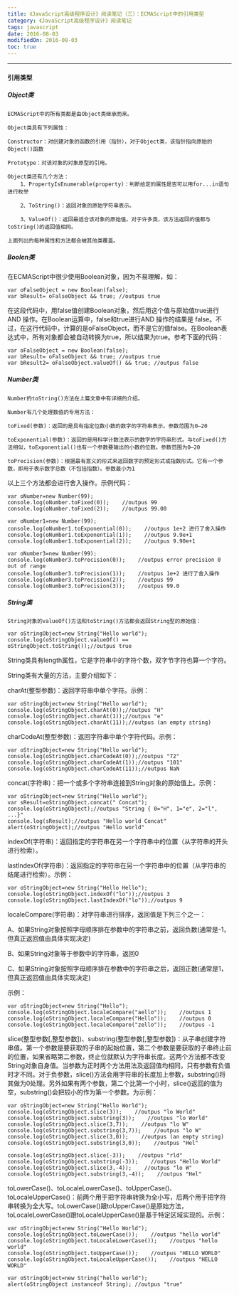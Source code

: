 ```yaml
---
title: 《JavaScript高级程序设计》阅读笔记（三）：ECMAScript中的引用类型
category: 《JavaScript高级程序设计》阅读笔记
tags: javascript
date: 2016-08-03
modifiedOn: 2016-08-03
toc: true
---
```


----------

#### 引用类型
##### Object类

```text
ECMAScript中的所有类都是由Object类继承而来。

Object类具有下列属性：

Constructor：对创建对象的函数的引用（指针），对于Object类，该指针指向原始的Object()函数

Prototype：对该对象的对象原型的引用。

Object类还有几个方法：
    1、PropertyIsEnumerable(property)：判断给定的属性是否可以用for...in语句进行枚举

    2、ToString()：返回对象的原始字符串表示。

    3、ValueOf()：返回最适合该对象的原始值。对于许多类，该方法返回的值都与toString()的返回值相同。

上面列出的每种属性和方法都会被其他类覆盖。
```
##### Boolen类
在ECMAScript中很少使用Boolean对象，因为不易理解，如：

```
var oFalseObject = new Boolean(false);
var bResult= oFalseObject && true; //outpus true
```

在这段代码中，用false值创建Boolean对象，然后用这个值与原始值true进行 AND 操作。在Boolean运算中，false和true进行AND 操作的结果是 false。不过，在这行代码中，计算的是oFalseObject，而不是它的值false。在Boolean表达式中，所有对象都会被自动转换为true，所以结果为true。参考下面的代码：

```
var oFalseObject = new Boolean(false);
var bResult= oFalseObject && true; //outpus true
var bResult2= oFalseObject.valueOf() && true; //outpus false
```
##### Number类
```text
Number的toString()方法在上篇文章中有详细的介绍。

Number有几个处理数值的专用方法：

toFixed(参数)：返回的是具有指定位数小数的数字的字符串表示。参数范围为0—20

toExponential(参数)：返回的是用科学计数法表示的数字的字符串形式。与toFixed()方法相似，toExponential()也有一个参数要输出的小数的位数。参数范围为0—20

toPrecision(参数)：根据最有意义的形式来返回数字的预定形式或指数形式。它有一个参数，即用于表示数字总数（不包括指数）。参数最小为1
```
以上三个方法都会进行舍入操作。示例代码：

```
var oNumber=new Number(99);
console.log(oNumber.toFixed(0));    //outpus 99
console.log(oNumber.toFixed(2));    //outpus 99.00

var oNumber1=new Number(99);
console.log(oNumber1.toExponential(0));    //outpus 1e+2 进行了舍入操作
console.log(oNumber1.toExponential(1));    //outpus 9.9e+1
console.log(oNumber1.toExponential(2));    //outpus 9.90e+1

var oNumber3=new Number(99);
console.log(oNumber3.toPrecision(0));    //outpus error precision 0 out of range
console.log(oNumber3.toPrecision(1));    //outpus 1e+2 进行了舍入操作
console.log(oNumber3.toPrecision(2));    //outpus 99
console.log(oNumber3.toPrecision(3));    //outpus 99.0
```
##### String类
```text
String对象的valueOf()方法和toString()方法都会返回String型的原始值：
```
```
var oStringObject=new String("Hello world");
console.log(oStringObject.valueOf() == oStringObject.toString());//outpus true
```

String类具有length属性，它是字符串中的字符个数，双字节字符也算一个字符。

String类有大量的方法，主要介绍如下：

charAt(整型参数)：返回字符串中单个字符。示例：

```
var oStringObject=new String("Hello world");
console.log(oStringObject.charAt(0));//outpus "H"
console.log(oStringObject.charAt(1));//outpus "e"
console.log(oStringObject.charAt(11));//outpus (an empty string)
```

charCodeAt(整型参数)：返回字符串中单个字符代码。示例：

```
var oStringObject=new String("Hello world");
console.log(oStringObject.charCodeAt(0));//outpus "72"
console.log(oStringObject.charCodeAt(1));//outpus "101"
console.log(oStringObject.charCodeAt(11));//outpus NaN
```

concat(字符串)：把一个或多个字符串连接到String对象的原始值上。示例：

```
var oStringObject=new String("Hello world");
var sResult=oStringObject.concat(" Concat");
console.log(oStringObject);//outpus "String { 0="H", 1="e", 2="l", ...}"
console.log(sResult);//outpus "Hello world Concat"
alert(oStringObject);//outpus "Hello world"
```

indexOf(字符串)：返回指定的字符串在另一个字符串中的位置（从字符串的开头进行检索）。

lastIndexOf(字符串)：返回指定的字符串在另一个字符串中的位置（从字符串的结尾进行检索）。示例：

```
var oStringObject=new String("Hello Hello");
console.log(oStringObject.indexOf("lo"));//outpus 3
console.log(oStringObject.lastIndexOf("lo"));//outpus 9
```

localeCompare(字符串)：对字符串进行排序，返回值是下列三个之一：

A、如果String对象按照字母顺序排在参数中的字符串之前，返回负数(通常是-1，但真正返回值由具体实现决定)

B、如果String对象等于参数中的字符串，返回0

C、如果String对象按照字母顺序排在参数中的字符串之后，返回正数(通常是1，但真正返回值由具体实现决定)

示例：

```
var oStringObject=new String("Hello");
console.log(oStringObject.localeCompare("aello"));    //outpus 1
console.log(oStringObject.localeCompare("Hello"));    //outpus 0
console.log(oStringObject.localeCompare("zello"));    //outpus -1
```

slice(整型参数[,整型参数])、substring(整型参数[,整型参数])：从子串创建字符串值。第一个参数是要获取的子串的起始位置，第二个参数是要获取的子串终止前的位置，如果省略第二参数，终止位就默认为字符串长度。这两个方法都不改变String对象自身值。当参数为正时两个方法用法及返回值均相同，只有参数有负值时才不同。对于负参数，slice()方法会用字符串的长度加上参数，substring()将其做为0处理。另外如果有两个参数，第二个比第一个小时，slice()返回的值为空，substring()会把较小的作为第一个参数。为示例：

```
var oStringObject=new String("Hello World"); 
console.log(oStringObject.slice(3));    //outpus "lo World" 
console.log(oStringObject.substring(3));    //outpus "lo World" 
console.log(oStringObject.slice(3,7));    //outpus "lo W" 
console.log(oStringObject.substring(3,7));    //outpus "lo W" 
console.log(oStringObject.slice(3,0));    //outpus (an empty string) 
console.log(oStringObject.substring(3,0));    //outpus "Hel"

console.log(oStringObject.slice(-3));    //outpus "rld"
console.log(oStringObject.substring(-3));    //outpus "Hello World"
console.log(oStringObject.slice(3,-4));    //outpus "lo W"
console.log(oStringObject.substring(3,-4));    //outpus "Hel"
```

toLowerCase()、toLocaleLowerCase()、toUpperCase()、toLocaleUpperCase()：前两个用于把字符串转换为全小写，后两个用于把字符串转换为全大写。toLowerCase()跟toUpperCase()是原始方法，toLocaleLowerCase()跟toLocaleUpperCase()是基于特定区域实现的。示例：

```
var oStringObject=new String("Hello World");
console.log(oStringObject.toLowerCase());    //outpus "hello world"
console.log(oStringObject.toLocaleLowerCase());    //outpus "hello world"
console.log(oStringObject.toUpperCase());    //outpus "HELLO WORLD"
console.log(oStringObject.toLocaleUpperCase());    //outpus "HELLO WORLD"
```

```
var oStringObject=new String("hello world");
alert(oStringObject instanceof String); //outpus "true"
```
